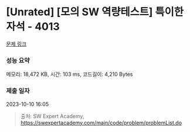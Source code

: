 # [Unrated] [모의 SW 역량테스트] 특이한 자석 - 4013 

[문제 링크](https://swexpertacademy.com/main/code/problem/problemDetail.do?contestProbId=AWIeV9sKkcoDFAVH) 

### 성능 요약

메모리: 18,472 KB, 시간: 103 ms, 코드길이: 4,210 Bytes

### 제출 일자

2023-10-10 16:05



> 출처: SW Expert Academy, https://swexpertacademy.com/main/code/problem/problemList.do